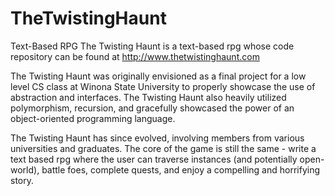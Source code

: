 # TheTwistingHaunt
Text-Based RPG
The Twisting Haunt is a text-based rpg whose code repository can be found at http://www.thetwistinghaunt.com

The Twisting Haunt was originally envisioned as a final project for a low level CS class at Winona State University to properly showcase the use of abstraction and interfaces. The Twisting Haunt also heavily utilized polymorphism, recursion, and gracefully showcased the power of an object-oriented programming language.

The Twisting Haunt has since evolved, involving members from various universities and graduates. The core of the game is still the same - write a text based rpg where the user can traverse instances (and potentially open-world), battle foes, complete quests, and enjoy a compelling and horrifying story.
